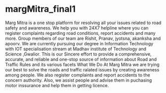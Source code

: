 # margMitra_final1
Marg Mitra is a one stop platform for resolving all your issues related to road safety and awareness. We help you with 24X7 helpline where you can register complaints regarding road conditions, report accidents and many more. Group members of our team are Rishit, Pranav, jyotsna, akanksha and apoorv. We are currently pursuing our degree in Information Technology with IOT specialisation stream at Madhav institute of Technology and Science ,Gwalior. This is our Sincere effort to provide a comprehensive, accurate, and reliable and one-stop source of information about Road and Traffic Rules and its various facets What We Do At Marg Mitra we are trying our best to solve the roads and traffic ralated issues by creating awareness among people. We also register complaints and report accidents to the concern authority. Also, we assist people and advise them in puchasing motor inssurance and help them in getting licence.
